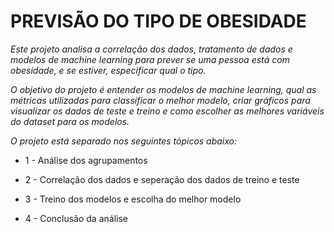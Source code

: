 # PREVISÃO DO TIPO DE OBESIDADE

*Este projeto analisa a correlação dos dados, tratamento de dados e modelos de machine learning para prever se uma pessoa está com obesidade, e se estiver, especificar qual o tipo.*

*O objetivo do projeto é entender os modelos de machine learning, qual as métricas utilizadas para classificar o melhor modelo, criar gráficos para visualizar os dados de teste e treino e como escolher as melhores variáveis do dataset para os modelos.*

*O projeto está separado nos seguintes tópicos abaixo:*

* 1 - Análise dos agrupamentos

* 2 - Correlação dos dados e seperação dos dados de treino e teste

* 3 - Treino dos modelos e escolha do melhor modelo

* 4 - Conclusão da análise
